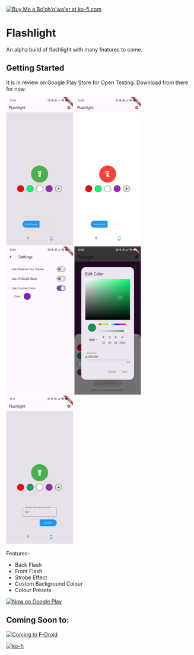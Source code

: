 <a href='https://ko-fi.com/parthprolegend' target='_blank'><img height='36' style='border:0px;height:36px;' src='https://storage.ko-fi.com/cdn/kofi6.png?v=6' border='0' alt="Buy Me a Bo'oh'o'wa'er at ko-fi.com" /></a>
# Flashlight

An alpha build of flashlight with many features to come.

## Getting Started

It is in review on Google Play Store for Open Testing. Download from there for now.

<img src ="https://github.com/ParthProLegend/FlashlightAndroidApp/blob/main/assets/1.jpg" height="400">    <img src ="https://github.com/ParthProLegend/FlashlightAndroidApp/blob/main/assets/2.jpg" height="400">    <img src ="https://github.com/ParthProLegend/FlashlightAndroidApp/blob/main/assets/3.jpg" height="400">    <img src ="https://github.com/ParthProLegend/FlashlightAndroidApp/blob/main/assets/4.jpg" height="400">    <img src ="https://github.com/ParthProLegend/FlashlightAndroidApp/blob/main/assets/5.jpg" height="400">

Features- 

* Back Flash
* Front Flash
* Strobe Effect
* Custom Background Colour
* Colour Presets

[<img alt='Now on Google Play' height="80px" src='https://play.google.com/intl/en_us/badges/static/images/badges/en_badge_web_generic.png'/>](https://play.google.com/store/apps/details?id=dev.parthprolegend.flashlight&utm_source=github) 

## Coming Soon to:

[<img alt='Coming to F-Droid' src="https://fdroid.gitlab.io/artwork/badge/get-it-on.png" alt="Get it on F-Droid" height="80">](https://parthprolegend.wixsite.com/privacy-policy)



[![ko-fi](https://ko-fi.com/img/githubbutton_sm.svg)](https://ko-fi.com/parthprolegend)
